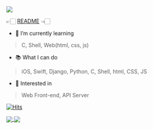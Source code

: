 <img src="https://capsule-render.vercel.app/api?type=soft&color=auto&height=100&section=header&text=hello%20world&fontSize=50&animation=blinking" />

👉🏻  [README](https://bit.ly/2WJJ3he) 👈🏻

<!--
**younoah/younoah** is a ✨ _special_ ✨ repository because its `README.md` (this file) appears on your GitHub profile.

Here are some ideas to get you started:

- 🔭 I’m currently working on ...
- 🌱 I’m currently learning ...
- 👯 I’m looking to collaborate on ...
- 🤔 I’m looking for help with ...
- 💬 Ask me about ...
- 📫 How to reach me: ...
- 😄 Pronouns: ...
- ⚡ Fun fact: ...
-->

- 🌱 I’m currently learning
> C, Shell, Web(html, css, js)


- 📚 What I can do
> iOS, Swift, Django, Python, C, Shell, html, CSS, JS


- 🧐 Interested in
> Web Front-end, API Server



[![Hits](https://hits.seeyoufarm.com/api/count/incr/badge.svg?url=https%3A%2F%2Fgithub.com%2Fyounoah&count_bg=%236EA9F1&title_bg=%23767676&icon=&icon_color=%23E7E7E7&title=%EB%B0%A9%EB%AC%B8%EC%9E%90%EC%88%98&edge_flat=false)](https://hits.seeyoufarm.com)

<p>
  <a href="https://github.com/younoah">
    <img align="center" src="https://github-readme-stats.vercel.app/api?username=younoah&show_icons=true&theme=blueberry" />
  </a>

  <a href="https://github.com/younoah">
    <img align="center" src="https://github-readme-stats.vercel.app/api/top-langs/?username=younoah&layout=compact" />
  </a>
</p>
